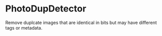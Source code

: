 # PhotoDupDetector

Remove duplcate images that are identical in bits but may have different tags or metadata.
